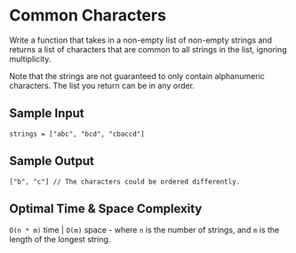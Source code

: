 # Common Characters

Write a function that takes in a non-empty list of non-empty strings and returns a list of characters that are common to all strings in the list, ignoring multiplicity.

Note that the strings are not guaranteed to only contain alphanumeric characters. The list you return can be in any order.

## Sample Input

```plaintext
strings = ["abc", "bcd", "cbaccd"]
```

## Sample Output

```plaintext
["b", "c"] // The characters could be ordered differently.
```

## Optimal Time & Space Complexity

`O(n * m)` time | `O(m)` space - where `n` is the number of strings, and `m` is the length of the longest string.
